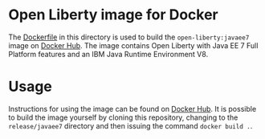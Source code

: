# Open Liberty image for Docker

The [Dockerfile](Dockerfile) in this directory is used to build the `open-liberty:javaee7` image on [Docker Hub](https://registry.hub.docker.com/_/open-liberty/). The image contains Open Liberty with Java EE 7 Full Platform features and an IBM Java Runtime Environment V8.

# Usage

Instructions for using the image can be found on [Docker Hub](https://registry.hub.docker.com/_/open-liberty/). It is possible to build the image yourself by cloning this repository, changing to the `release/javaee7` directory and then issuing the command `docker build .`.
